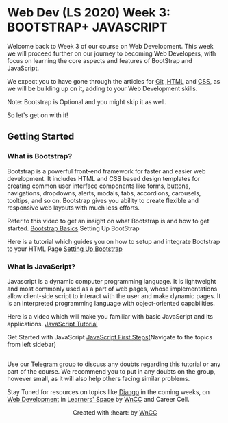 # Web Dev (LS 2020) Week 3: BOOTSTRAP+ JAVASCRIPT

Welcome back to Week 3 of our course on Web Development.
This week we will proceed further on our journey to becoming Web Developers, with focus on learning the core aspects and features of BootStrap and JavaScript.

We expect you to have gone through the articles for [Git](https://github.com/wncc/learners-space/blob/master/Web%20Development/Week%201/Git.md) ,[HTML](https://github.com/wncc/learners-space/blob/master/Web%20Development/Week%201/HTML.md) and [CSS](https://github.com/wncc/learners-space/blob/master/Web%20Development/Week%202/CSS.md), as we will be building up on it, adding to your Web Development skills.

Note: Bootstrap is Optional and you might skip it as well.

So let's get on with it!

## Getting Started

### What is Bootstrap? 
Bootstrap is a powerful front-end framework for faster and easier web development. It includes HTML and CSS based design templates for creating common user interface components like forms, buttons, navigations, dropdowns, alerts, modals, tabs, accordions, carousels, tooltips, and so on.
Bootstrap gives you ability to create flexible and responsive web layouts with much less efforts.


Refer to this video  to get an insight on what Bootstrap is and how to get started. [Bootstrap Basics](https://www.youtube.com/watch?v=5GcQtLDGXy8) Setting Up BootStrap

Here is a tutorial which guides you on how to setup and integrate Bootstrap to your HTML Page [Setting Up Bootstrap](https://websitesetup.org/bootstrap-tutorial-for-beginners/)

### What is JavaScript?
Javascript is a dynamic computer programming language. It is lightweight and most commonly used as a part of web pages, whose implementations allow client-side script to interact with the user and make dynamic pages. It is an interpreted programming language with object-oriented capabilities.

Here is a video which will make you familiar with basic JavaScript and its applications. [JavaScript Tutorial](https://www.youtube.com/watch?v=W6NZfCO5SIk) 


Get Started with JavaScript [JavaScript First Steps](https://developer.mozilla.org/en-US/docs/Learn/JavaScript/First_steps)(Navigate to the topics from left sidebar)


##

Use our [Telegram group](https://t.me/joinchat/SOmrORRVjQmyIpCeUd-OYw) to discuss any doubts regarding this tutorial or any part of the course. We recommend you to put in any doubts on the group, however small, as it will also help others facing similar problems.

Stay Tuned for resources on topics like [Django]() in the coming weeks, on [Web Development](https://github.com/wncc/learners-space/tree/master/Web%20Development) in [Learners' Space](https://gymkhana.iitb.ac.in/~ugacademics/learnerspace_2020/index.php) by [WnCC](https://github.com/wncc) and Career Cell.

<p align="center">Created with :heart: by <a href="https://www.wncc-iitb.org/">WnCC</a></p>

